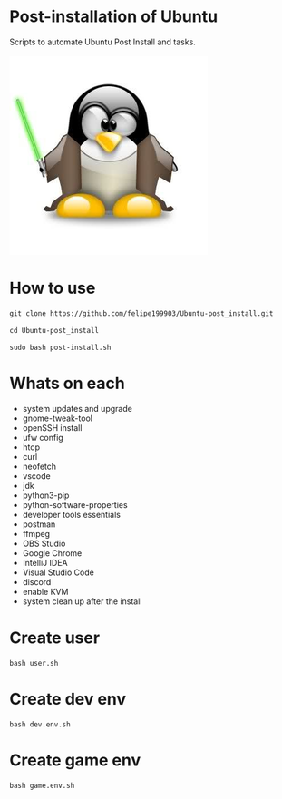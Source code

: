 # Post-installation of Ubuntu

Scripts to automate Ubuntu Post Install and tasks.
<br><br>
<img src=".github/ppyd.jpg">

# How to use
```
git clone https://github.com/felipe199903/Ubuntu-post_install.git
```
```
cd Ubuntu-post_install
```
```
sudo bash post-install.sh
```
# Whats on each
- system updates and upgrade
- gnome-tweak-tool
- openSSH install
- ufw config
- htop
- curl
- neofetch
- vscode
- jdk
- python3-pip
- python-software-properties
- developer tools essentials
- postman
- ffmpeg
- OBS Studio
- Google Chrome
- IntelliJ IDEA
- Visual Studio Code
- discord
- enable KVM
- system clean up after the install

# Create user

```
bash user.sh
```

# Create dev env

```
bash dev.env.sh
```

# Create game env

```
bash game.env.sh
```